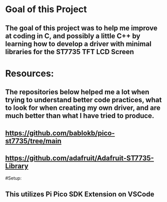 # Goal of this Project
## The goal of this project was to help me improve at coding in C, and possibly a little C++ by learning how to develop a driver with minimal libraries for the ST7735 TFT LCD Screen


# Resources:
## The repositories below helped me a lot when trying to understand better code practices, what to look for when creating my own driver, and are much better than what I have tried to produce.
## https://github.com/bablokb/pico-st7735/tree/main 
## https://github.com/adafruit/Adafruit-ST7735-Library


#Setup: 
## This utilizes Pi Pico SDK Extension on VSCode 

